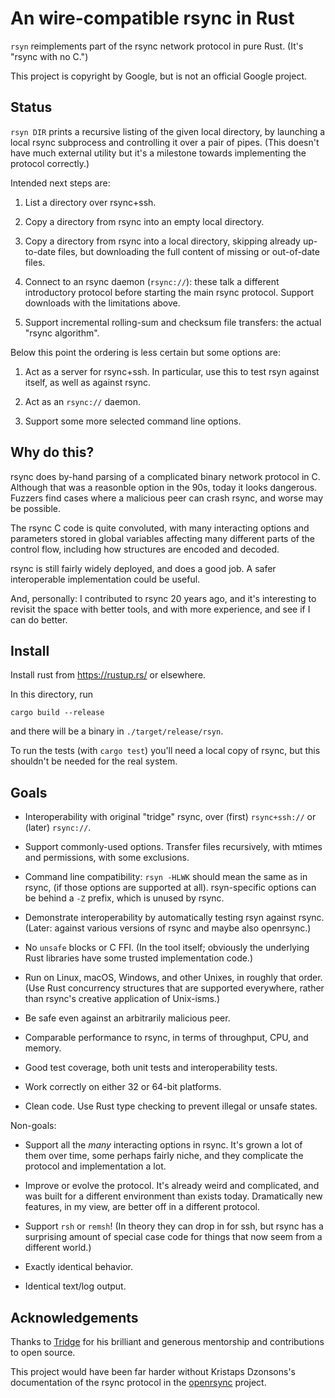 # An wire-compatible rsync in Rust

`rsyn` reimplements part of the rsync network protocol in pure Rust.
(It's "rsync with no C.")

This project is copyright by Google, but is not an official Google project.

## Status

`rsyn DIR` prints a recursive listing of the given local directory, by launching
a local rsync subprocess and controlling it over a pair of pipes. (This doesn't
have much external utility but it's a milestone towards implementing the
protocol correctly.)

Intended next steps are:

1. List a directory over rsync+ssh.

1. Copy a directory from rsync into an empty local directory.

1. Copy a directory from rsync into a local directory, skipping already
   up-to-date files, but downloading the full content of missing or out-of-date
   files.

1. Connect to an rsync daemon (`rsync://`): these talk a different introductory
   protocol before starting the main rsync protocol. Support downloads with the
   limitations above.

1. Support incremental rolling-sum and checksum file transfers: the actual
   "rsync algorithm".

Below this point the ordering is less certain but some options are:

1. Act as a server for rsync+ssh. In particular, use this to test rsyn against
   itself, as well as against rsync.

1. Act as an `rsync://` daemon.

1. Support some more selected command line options.

## Why do this?

rsync does by-hand parsing of a complicated binary network protocol in C.
Although that was a reasonble option in the 90s, today it looks dangerous.
Fuzzers find cases where a malicious peer can crash rsync, and worse may be
possible.

The rsync C code is quite convoluted, with many interacting options and
parameters stored in global variables affecting many different parts of the
control flow, including how structures are encoded and decoded.

rsync is still fairly widely deployed, and does a good job. A safer
interoperable implementation could be useful.

And, personally: I contributed to rsync 20 years ago, and it's interesting
to revisit the space with better tools, and with more experience, and see if I
can do better.

## Install

Install rust from <https://rustup.rs/> or elsewhere.

In this directory, run

    cargo build --release

and there will be a binary in `./target/release/rsyn`.

To run the tests (with `cargo test`) you'll need a local copy of rsync, but this
shouldn't be needed for the real system.

## Goals

* Interoperability with original "tridge" rsync, over (first) `rsync+ssh://` or
  (later) `rsync://`.

* Support commonly-used options. Transfer files recursively, with mtimes and
  permissions, with some exclusions.

* Command line compatibility: `rsyn -HLWK` should mean the same as in rsync,
  (if those options are supported at all). rsyn-specific options can be behind
  a `-Z` prefix, which is unused by rsync.

* Demonstrate interoperability by automatically testing rsyn against rsync.
  (Later: against various versions of rsync and maybe also openrsync.)

* No `unsafe` blocks or C FFI. (In the tool itself; obviously the underlying
  Rust libraries have some trusted implementation code.)

* Run on Linux, macOS, Windows, and other Unixes, in roughly that order.
  (Use Rust concurrency structures that are supported everywhere, rather than
  rsync's creative application of Unix-isms.)

* Be safe even against an arbitrarily malicious peer.

* Comparable performance to rsync, in terms of throughput, CPU, and memory.

* Good test coverage, both unit tests and interoperability tests.

* Work correctly on either 32 or 64-bit platforms.

* Clean code. Use Rust type checking to prevent illegal or unsafe states.

Non-goals:

* Support all the _many_ interacting options in rsync. It's grown a lot of them
  over time, some perhaps fairly niche, and they complicate the protocol and
  implementation a lot.

* Improve or evolve the protocol. It's already weird and complicated, and was
  built for a different environment than exists today. Dramatically new
  features, in my view, are better off in a different protocol.

* Support `rsh` or `remsh`! (In theory they can drop in for ssh, but rsync has a
  surprising amount of special case code for things that now seem from a
  different world.)

* Exactly identical behavior.

* Identical text/log output.

## Acknowledgements

Thanks to [Tridge](https://www.samba.org/~tridge/) for his brilliant and
generous mentorship and contributions to open source.

This project would have been far harder without Kristaps Dzonsons's
documentation of the rsync protocol in the
[openrsync](https://github.com/kristapsdz/openrsync) project.

